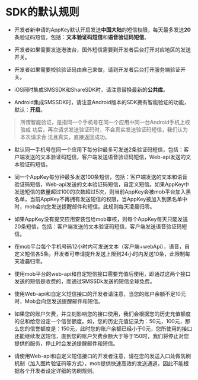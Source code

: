 # SDK的默认规则

- 开发者新申请的AppKey默认开启发送**中国大陆**的短信权限，每天最多发送**20**条验证码短信，包括：**文本验证码短信**和**语音验证码短信**。


- 开发者如果需要发送港澳台，国外短信需要到开发者后台打开对应地区的发送开关。


- 开发者如果需要校验验证码由自己来做，请到开发者后台打开服务端验证开关。


- iOS同时集成SMSSDK和ShareSDK时，请注意替换最新的**公共库**。


- Android集成SMSSDK时，请注意Android版本的SDK拥有智能验证的功能，默认：**开启**。

> 所谓智能验证，是指同一个手机号在同一个应用中同一台Android手机上校验成
> 功后，再次请求发送验证码时，不会真实发送验证码短信，我们认为本次请求合
> 法且真实，直接返回成功。
  
  
- 默认同一手机号在同一个应用下每分钟最多可发送2条验证码短信，包括：客户端发送的文本验证码短信，客户端发送语音验证码短信，Web-api发送的文本验证码短信。


- 同一个AppKey每分钟最多发送100条短信，包括：客户端发送的文本和语音验证码短信，Web-api发送的文本验证码短信，自定义短信。如果AppKey中发送短信的数量超过100的次数超过5次，则当前AppKey会被mob平台加入黑名单，当前AppKey不再拥有发送短信的权限，当AppKey被加入到黑名单中时，mob会向您发送提醒邮件和短信。此规则每天凌晨归零。


- 如果AppKey没有提交应用安装包给mob审核，则每个AppKey每天只能发送20条短信，包括：客户端发送的文本验证码短信，客户端发送语音验证码短信。


- 在mob平台每个手机号码12小时内可发送文本（客户端+webApi），语音，自定义短信各5条。开发者可申请提升发送上限到24小时内发送10条，此限制每天凌晨归零。


- 使用mob平台的web-api和自定短信接口需要充值后使用，即通过这两个接口发送的短信是收费的，而通过SMSSDk发送的短信全球免费。


- 使用Web-api和自定义短信接口的开发者请注意，当您的账户余额不足10元时，Mob会向您发送提醒邮件和短信。


- 如果您的账户欠费，并立刻影响您的接口使用，我们会根据您的历史充值额度的总和给您设定一个信誉额度。如，您的历史充值记录为：50元，100元，那么您的信誉额度是：150元，此时您的账户余额已经小于0元，您所使用的接口还能继续发送短信，直到您的账户欠费余额大于等于150时，我们将停止对您提供的服务，停止时会发送提醒邮件和短信。


- 请使用Web-api和自定义短信接口的开发者注意，请在您的发送入口处做防刷机制（加入图片验证码等方式），mob提供快速高效的发送通道，因此不能根据各个开发者设定详细的防刷规则。
